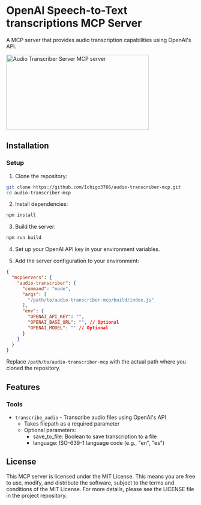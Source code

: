 # OpenAI Speech-to-Text transcriptions MCP Server

A MCP server that provides audio transcription capabilities using OpenAI's API.

<a href="https://glama.ai/mcp/servers/@Ichigo3766/audio-transcriber-mcp">
  <img width="380" height="200" src="https://glama.ai/mcp/servers/@Ichigo3766/audio-transcriber-mcp/badge" alt="Audio Transcriber Server MCP server" />
</a>

## Installation

### Setup

1. Clone the repository:
```bash
git clone https://github.com/Ichigo3766/audio-transcriber-mcp.git
cd audio-transcriber-mcp
```

2. Install dependencies:
```bash
npm install
```

3. Build the server:
```bash
npm run build
```

4. Set up your OpenAI API key in your environment variables.

5. Add the server configuration to your environment:

```json
{
  "mcpServers": {
    "audio-transcriber": {
      "command": "node",
      "args": [
        "/path/to/audio-transcriber-mcp/build/index.js"
      ],
      "env": {
        "OPENAI_API_KEY": "",
        "OPENAI_BASE_URL": "", // Optional
        "OPENAI_MODEL": "" // Optional
      }
    }
  }
}
```

Replace `/path/to/audio-transcriber-mcp` with the actual path where you cloned the repository.

## Features

### Tools
- `transcribe_audio` - Transcribe audio files using OpenAI's API
  - Takes filepath as a required parameter
  - Optional parameters:
    - save_to_file: Boolean to save transcription to a file
    - language: ISO-639-1 language code (e.g., "en", "es")

## License

This MCP server is licensed under the MIT License. This means you are free to use, modify, and distribute the software, subject to the terms and conditions of the MIT License. For more details, please see the LICENSE file in the project repository.
